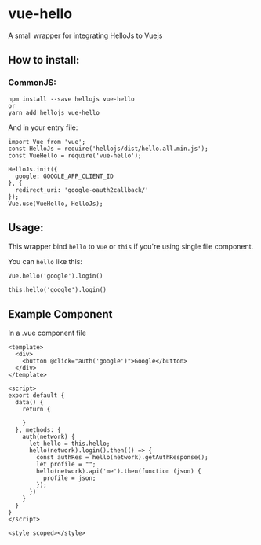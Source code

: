 # vue-hello
A small wrapper for integrating HelloJs to Vuejs

## How to install:
### CommonJS:
```
npm install --save hellojs vue-hello
or
yarn add hellojs vue-hello
```

And in your entry file:
```
import Vue from 'vue';
const HelloJs = require('hellojs/dist/hello.all.min.js');
const VueHello = require('vue-hello');

HelloJs.init({
  google: GOOGLE_APP_CLIENT_ID
}, {
  redirect_uri: 'google-oauth2callback/'
});
Vue.use(VueHello, HelloJs);
```

## Usage:
This wrapper bind `hello` to `Vue` or `this` if you're using single file component.

You can `hello` like this:
```
Vue.hello('google').login()

this.hello('google').login()
```

## Example Component
In a .vue component file
```
<template>
  <div>
    <button @click="auth('google')">Google</button>
  </div>
</template>

<script>
export default {
  data() {
    return {

    }
  }, methods: {
    auth(network) {
      let hello = this.hello;
      hello(network).login().then(() => {
        const authRes = hello(network).getAuthResponse();
        let profile = "";
        hello(network).api('me').then(function (json) {
          profile = json;
        });
      })
    }
  }
}
</script>

<style scoped></style>
```
